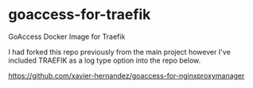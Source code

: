 # goaccess-for-traefik
GoAccess Docker Image for Traefik

I had forked this repo previously from the main project however I've included TRAEFIK as a log type option into the repo below.

https://github.com/xavier-hernandez/goaccess-for-nginxproxymanager
